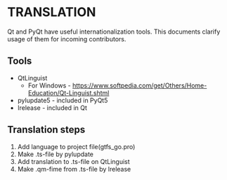 # TRANSLATION

Qt and PyQt have useful internationalization tools. This documents clarify usage of them for incoming contributors.

## Tools

- QtLinguist
    - For Windows - https://www.softpedia.com/get/Others/Home-Education/Qt-Linguist.shtml
- pylupdate5 - included in PyQt5
- lrelease - included in Qt

## Translation steps

1. Add language to project file(gtfs_go.pro)
2. Make .ts-file by pylupdate
3. Add translation to .ts-file on QtLinguist
4. Make .qm-fime from .ts-file by lrelease